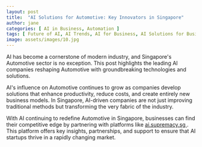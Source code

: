 ```yaml
---
layout: post
title:  "AI Solutions for Automotive: Key Innovators in Singapore"
author: jane
categories: [ AI in Business, Automation ]
tags: [ Future of AI, AI Trends, AI for Business, AI Solutions for Businesses ]
image: assets/images/10.jpg
---
```


AI has become a cornerstone of modern industry, and Singapore's Automotive sector is no exception. This post highlights the leading AI companies reshaping Automotive with groundbreaking technologies and solutions.

AI's influence on Automotive continues to grow as companies develop solutions that enhance productivity, reduce costs, and create entirely new business models. In Singapore, AI-driven companies are not just improving traditional methods but transforming the very fabric of the industry.

With AI continuing to redefine Automotive in Singapore, businesses can find their competitive edge by partnering with platforms like <a href="https://ai.supremacy.sg" target="_blank"> ai.supremacy.sg </a>. This platform offers key insights, partnerships, and support to ensure that AI startups thrive in a rapidly changing market.
